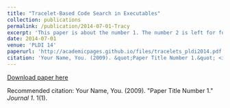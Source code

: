 ```yaml
---
title: "Tracelet-Based Code Search in Executables"
collection: publications
permalink: /publication/2014-07-01-Tracy
excerpt: 'This paper is about the number 1. The number 2 is left for future work.'
date: 2014-07-01
venue: 'PLDI 14'
paperurl: 'http://academicpages.github.io/files/tracelets_pldi2014.pdf'
citation: 'Your Name, You. (2009). &quot;Paper Title Number 1.&quot; <i>Journal 1</i>. 1(1).'
---
```


[Download paper here](http://academicpages.github.io/files/paper1.pdf)

Recommended citation: Your Name, You. (2009). "Paper Title Number 1." <i>Journal 1</i>. 1(1).